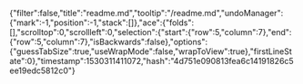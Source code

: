 {"filter":false,"title":"readme.md","tooltip":"/readme.md","undoManager":{"mark":-1,"position":-1,"stack":[]},"ace":{"folds":[],"scrolltop":0,"scrollleft":0,"selection":{"start":{"row":5,"column":7},"end":{"row":5,"column":7},"isBackwards":false},"options":{"guessTabSize":true,"useWrapMode":false,"wrapToView":true},"firstLineState":0},"timestamp":1530311411072,"hash":"4d751e090813fea6c14191826c5ee19edc5812c0"}
